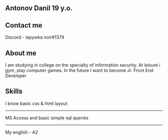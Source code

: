 ## Antonov Danil 19 y.o.
## Contact me 
Discord - lapywka noir#1379

## About me 
I am studying in college on the specialty of information security. At leisure i gym, play computer games. In the future I want to become Jr. Front End
Developer

## Skills
I know basic css & html layout
****
MS Access and basic simple sql queries
****
My english - A2
